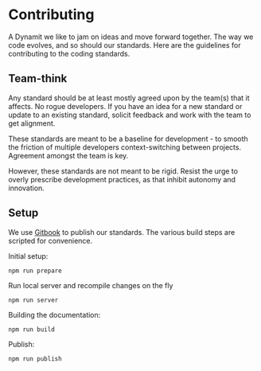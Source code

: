# Contributing

A Dynamit we like to jam on ideas and move forward together. The way we code evolves, and so should our standards. Here are the guidelines for contributing to the coding standards.

## Team-think

Any standard should be at least mostly agreed upon by the team(s) that it affects. No rogue developers. If you have an idea for a new standard or update to an existing standard, solicit feedback and work with the team to get alignment.

These standards are meant to be a baseline for development - to smooth the friction of multiple developers context-switching between projects. Agreement amongst the team is key.

However, these standards are not meant to be rigid. Resist the urge to overly prescribe development practices, as that inhibit autonomy and innovation.

## Setup

We use [Gitbook](http://gitbook) to publish our standards. The various build steps are scripted for convenience.

Initial setup:

```
npm run prepare
```

Run local server and recompile changes on the fly

```
npm run server
```

Building the documentation:

```
npm run build
```

Publish:

```
npm run publish
```
